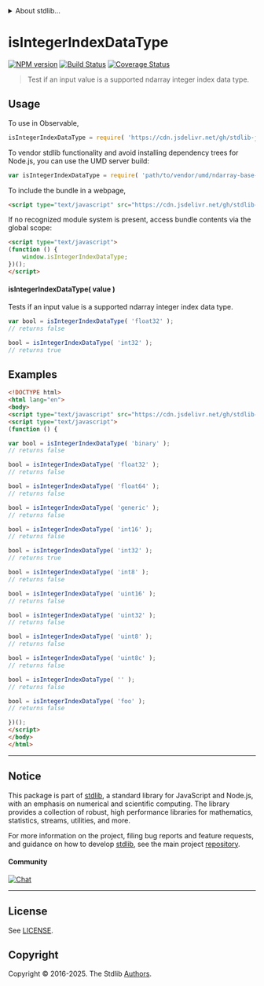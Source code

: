 <!--

@license Apache-2.0

Copyright (c) 2025 The Stdlib Authors.

Licensed under the Apache License, Version 2.0 (the "License");
you may not use this file except in compliance with the License.
You may obtain a copy of the License at

   http://www.apache.org/licenses/LICENSE-2.0

Unless required by applicable law or agreed to in writing, software
distributed under the License is distributed on an "AS IS" BASIS,
WITHOUT WARRANTIES OR CONDITIONS OF ANY KIND, either express or implied.
See the License for the specific language governing permissions and
limitations under the License.

-->


<details>
  <summary>
    About stdlib...
  </summary>
  <p>We believe in a future in which the web is a preferred environment for numerical computation. To help realize this future, we've built stdlib. stdlib is a standard library, with an emphasis on numerical and scientific computation, written in JavaScript (and C) for execution in browsers and in Node.js.</p>
  <p>The library is fully decomposable, being architected in such a way that you can swap out and mix and match APIs and functionality to cater to your exact preferences and use cases.</p>
  <p>When you use stdlib, you can be absolutely certain that you are using the most thorough, rigorous, well-written, studied, documented, tested, measured, and high-quality code out there.</p>
  <p>To join us in bringing numerical computing to the web, get started by checking us out on <a href="https://github.com/stdlib-js/stdlib">GitHub</a>, and please consider <a href="https://opencollective.com/stdlib">financially supporting stdlib</a>. We greatly appreciate your continued support!</p>
</details>

# isIntegerIndexDataType

[![NPM version][npm-image]][npm-url] [![Build Status][test-image]][test-url] [![Coverage Status][coverage-image]][coverage-url] <!-- [![dependencies][dependencies-image]][dependencies-url] -->

> Test if an input value is a supported ndarray integer index data type.

<!-- Section to include introductory text. Make sure to keep an empty line after the intro `section` element and another before the `/section` close. -->

<section class="intro">

</section>

<!-- /.intro -->

<!-- Package usage documentation. -->



<section class="usage">

## Usage

To use in Observable,

```javascript
isIntegerIndexDataType = require( 'https://cdn.jsdelivr.net/gh/stdlib-js/ndarray-base-assert-is-integer-index-data-type@umd/browser.js' )
```

To vendor stdlib functionality and avoid installing dependency trees for Node.js, you can use the UMD server build:

```javascript
var isIntegerIndexDataType = require( 'path/to/vendor/umd/ndarray-base-assert-is-integer-index-data-type/index.js' )
```

To include the bundle in a webpage,

```html
<script type="text/javascript" src="https://cdn.jsdelivr.net/gh/stdlib-js/ndarray-base-assert-is-integer-index-data-type@umd/browser.js"></script>
```

If no recognized module system is present, access bundle contents via the global scope:

```html
<script type="text/javascript">
(function () {
    window.isIntegerIndexDataType;
})();
</script>
```

#### isIntegerIndexDataType( value )

Tests if an input value is a supported ndarray integer index data type.

```javascript
var bool = isIntegerIndexDataType( 'float32' );
// returns false

bool = isIntegerIndexDataType( 'int32' );
// returns true
```

</section>

<!-- /.usage -->

<!-- Package usage notes. Make sure to keep an empty line after the `section` element and another before the `/section` close. -->

<section class="notes">

</section>

<!-- /.notes -->

<!-- Package usage examples. -->

<section class="examples">

## Examples

<!-- eslint no-undef: "error" -->

```html
<!DOCTYPE html>
<html lang="en">
<body>
<script type="text/javascript" src="https://cdn.jsdelivr.net/gh/stdlib-js/ndarray-base-assert-is-integer-index-data-type@umd/browser.js"></script>
<script type="text/javascript">
(function () {

var bool = isIntegerIndexDataType( 'binary' );
// returns false

bool = isIntegerIndexDataType( 'float32' );
// returns false

bool = isIntegerIndexDataType( 'float64' );
// returns false

bool = isIntegerIndexDataType( 'generic' );
// returns false

bool = isIntegerIndexDataType( 'int16' );
// returns false

bool = isIntegerIndexDataType( 'int32' );
// returns true

bool = isIntegerIndexDataType( 'int8' );
// returns false

bool = isIntegerIndexDataType( 'uint16' );
// returns false

bool = isIntegerIndexDataType( 'uint32' );
// returns false

bool = isIntegerIndexDataType( 'uint8' );
// returns false

bool = isIntegerIndexDataType( 'uint8c' );
// returns false

bool = isIntegerIndexDataType( '' );
// returns false

bool = isIntegerIndexDataType( 'foo' );
// returns false

})();
</script>
</body>
</html>
```

</section>

<!-- /.examples -->

<!-- Section to include cited references. If references are included, add a horizontal rule *before* the section. Make sure to keep an empty line after the `section` element and another before the `/section` close. -->

<section class="references">

</section>

<!-- /.references -->

<!-- Section for related `stdlib` packages. Do not manually edit this section, as it is automatically populated. -->

<section class="related">

</section>

<!-- /.related -->

<!-- Section for all links. Make sure to keep an empty line after the `section` element and another before the `/section` close. -->


<section class="main-repo" >

* * *

## Notice

This package is part of [stdlib][stdlib], a standard library for JavaScript and Node.js, with an emphasis on numerical and scientific computing. The library provides a collection of robust, high performance libraries for mathematics, statistics, streams, utilities, and more.

For more information on the project, filing bug reports and feature requests, and guidance on how to develop [stdlib][stdlib], see the main project [repository][stdlib].

#### Community

[![Chat][chat-image]][chat-url]

---

## License

See [LICENSE][stdlib-license].


## Copyright

Copyright &copy; 2016-2025. The Stdlib [Authors][stdlib-authors].

</section>

<!-- /.stdlib -->

<!-- Section for all links. Make sure to keep an empty line after the `section` element and another before the `/section` close. -->

<section class="links">

[npm-image]: http://img.shields.io/npm/v/@stdlib/ndarray-base-assert-is-integer-index-data-type.svg
[npm-url]: https://npmjs.org/package/@stdlib/ndarray-base-assert-is-integer-index-data-type

[test-image]: https://github.com/stdlib-js/ndarray-base-assert-is-integer-index-data-type/actions/workflows/test.yml/badge.svg?branch=main
[test-url]: https://github.com/stdlib-js/ndarray-base-assert-is-integer-index-data-type/actions/workflows/test.yml?query=branch:main

[coverage-image]: https://img.shields.io/codecov/c/github/stdlib-js/ndarray-base-assert-is-integer-index-data-type/main.svg
[coverage-url]: https://codecov.io/github/stdlib-js/ndarray-base-assert-is-integer-index-data-type?branch=main

<!--

[dependencies-image]: https://img.shields.io/david/stdlib-js/ndarray-base-assert-is-integer-index-data-type.svg
[dependencies-url]: https://david-dm.org/stdlib-js/ndarray-base-assert-is-integer-index-data-type/main

-->

[chat-image]: https://img.shields.io/gitter/room/stdlib-js/stdlib.svg
[chat-url]: https://app.gitter.im/#/room/#stdlib-js_stdlib:gitter.im

[stdlib]: https://github.com/stdlib-js/stdlib

[stdlib-authors]: https://github.com/stdlib-js/stdlib/graphs/contributors

[umd]: https://github.com/umdjs/umd
[es-module]: https://developer.mozilla.org/en-US/docs/Web/JavaScript/Guide/Modules

[deno-url]: https://github.com/stdlib-js/ndarray-base-assert-is-integer-index-data-type/tree/deno
[deno-readme]: https://github.com/stdlib-js/ndarray-base-assert-is-integer-index-data-type/blob/deno/README.md
[umd-url]: https://github.com/stdlib-js/ndarray-base-assert-is-integer-index-data-type/tree/umd
[umd-readme]: https://github.com/stdlib-js/ndarray-base-assert-is-integer-index-data-type/blob/umd/README.md
[esm-url]: https://github.com/stdlib-js/ndarray-base-assert-is-integer-index-data-type/tree/esm
[esm-readme]: https://github.com/stdlib-js/ndarray-base-assert-is-integer-index-data-type/blob/esm/README.md
[branches-url]: https://github.com/stdlib-js/ndarray-base-assert-is-integer-index-data-type/blob/main/branches.md

[stdlib-license]: https://raw.githubusercontent.com/stdlib-js/ndarray-base-assert-is-integer-index-data-type/main/LICENSE

</section>

<!-- /.links -->
